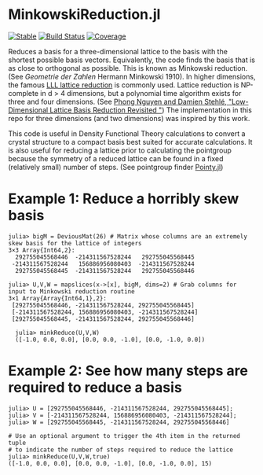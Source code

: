 # MinkowskiReduction.jl

[![Stable](https://img.shields.io/badge/docs-stable-blue.svg)](https://glwhart.github.io/MinkowskiReduction.jl)
[![Build Status](https://travis-ci.com/glwhart/MinkowskiReduction.jl.svg?branch=main)](https://travis-ci.com/glwhart/MinkowskiReduction.jl)
[![Coverage](https://coveralls.io/repos/github/glwhart/MinkowskiReduction.jl/badge.svg?branch=main)](https://coveralls.io/github/glwhart/MinkowskiReduction.jl?branch=main)

Reduces a basis for a three-dimensional lattice to the basis with the shortest possible basis vectors. Equivalently, the code finds the basis that is as close to orthogonal as possible. This is known as Minkowski reduction. (See _Geometrie der Zahlen_ Hermann Minkowski 1910). In higher dimensions, the famous [LLL lattice reduction](https://en.wikipedia.org/wiki/Lenstra%E2%80%93Lenstra%E2%80%93Lov%C3%A1sz_lattice_basis_reduction_algorithm) is commonly used. Lattice reduction is NP-complete in d > 4 dimensions, but a polynomial time algorithm exists for three and four dimensions. (See [Phong Nguyen and Damien Stehlé, "Low-Dimensional Lattice Basis Reduction Revisited
"](https://link.springer.com/chapter/10.1007/978-3-540-24847-7_26)) The implementation in this repo for three dimensions (and two dimensions) was inspired by this work.

This code is useful in Density Functional Theory calculations to convert a crystal structure to a compact basis best suited for accurate calculations. It is also useful for reducing a lattice prior to calculating the pointgroup because the symmetry of a reduced lattice can be found in a fixed (relatively small) number of steps. (See pointgroup finder [Pointy.jl](https://github.com/glwhart/Pointy.jl))

# Example 1: Reduce a horribly skew basis
```
julia> bigM = DeviousMat(26) # Matrix whose columns are an extremely skew basis for the lattice of integers
3×3 Array{Int64,2}:
  292755045568446  -214311567528244   292755045568445
 -214311567528244   156886956080403  -214311567528244
  292755045568445  -214311567528244   292755045568446
  
julia> U,V,W = mapslices(x->[x], bigM, dims=2) # Grab columns for input to Minkowski reduction routine
3×1 Array{Array{Int64,1},2}:
 [292755045568446, -214311567528244, 292755045568445]
 [-214311567528244, 156886956080403, -214311567528244]
 [292755045568445, -214311567528244, 292755045568446]
  
  julia> minkReduce(U,V,W)
  ([-1.0, 0.0, 0.0], [0.0, 0.0, -1.0], [0.0, -1.0, 0.0])
  ```
# Example 2: See how many steps are required to reduce a basis
```
julia> U = [292755045568446, -214311567528244, 292755045568445]; 
julia> V = [-214311567528244, 156886956080403, -214311567528244];
julia> W = [292755045568445, -214311567528244, 292755045568446]

# Use an optional argument to trigger the 4th item in the returned tuple
# to indicate the number of steps required to reduce the lattice
julia> minkReduce(U,V,W,true)
([-1.0, 0.0, 0.0], [0.0, 0.0, -1.0], [0.0, -1.0, 0.0], 15)
```

